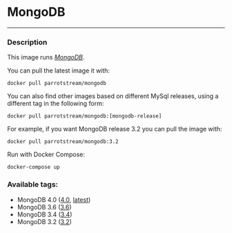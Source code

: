 # **MongoDB**
___

### Description

This image runs [*MongoDB*](https://www.mongodb.com).

You can pull the latest image it with:

    docker pull parrotstream/mongodb


You can also find other images based on different MySql releases, using a different tag in the following form:

    docker pull parrotstream/mongodb:[mongodb-release]


For example, if you want MongoDB release 3.2 you can pull the image with:

    docker pull parrotstream/mongodb:3.2


Run with Docker Compose:

    docker-compose up

### Available tags:

- MongoDB 4.0 ([4.0](https://github.com/parrotstream/docker-mongodb/blob/4.0/Dockerfile), [latest](https://github.com/parrotstream/docker-mongodb/blob/latest/Dockerfile))
- MongoDB 3.6 ([3.6](https://github.com/parrotstream/docker-mongodb/blob/3.6/Dockerfile))
- MongoDB 3.4 ([3.4](https://github.com/parrotstream/docker-mongodb/blob/3.4/Dockerfile))
- MongoDB 3.2 ([3.2](https://github.com/parrotstream/docker-mongodb/blob/3.2/Dockerfile))

